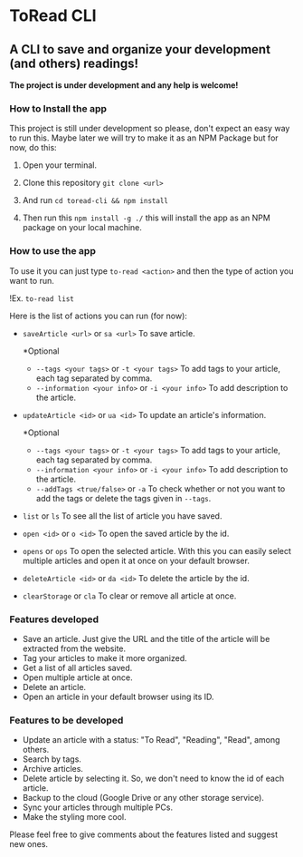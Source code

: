 # ToRead CLI

## A CLI to save and organize your development (and others) readings!

**The project is under development and any help is welcome!**

### How to Install the app

This project is still under development so please, don't expect an easy way to run this. Maybe later we will try to make it as an NPM Package but for now, do this:

1. Open your terminal.

2. Clone this repository
   `git clone <url>`

3. And run `cd toread-cli && npm install`

4. Then run this `npm install -g ./` this will install the app as an NPM package on your local machine.

### How to use the app

To use it you can just type `to-read <action>` and then the type of action you want to run.

!Ex. `to-read list`

Here is the list of actions you can run (for now):

- `saveArticle <url>` or `sa <url>` To save article.

   *Optional
   
   - `--tags <your tags>` or `-t <your tags>` To add tags to your article, each tag separated by comma.
   - `--information <your info>` or `-i <your info>` To add description to the article.
  
- `updateArticle <id>` or `ua <id>`  To update an article's information.

   *Optional
   
   - `--tags <your tags>` or `-t <your tags>` To add tags to your article, each tag separated by comma.
   - `--information <your info>` or `-i <your info>` To add description to the article.
   - `--addTags <true/false>` or `-a` To check whether or not you want to add the tags or delete the tags given in `--tags`.

- `list` or `ls`  To see all the list of article you have saved.

- `open <id>` or `o <id>`  To open the saved article by the id.

- `opens` or `ops` To open the selected article. With this you can easily select multiple articles and open it at once on your default browser.
- `deleteArticle <id>` or `da <id>`  To delete the article by the id.

- `clearStorage` or `cla` To clear or remove all article at once.

### Features developed

- Save an article. Just give the URL and the title of the article will be extracted from the website.
- Tag your articles to make it more organized.
- Get a list of all articles saved.
- Open multiple article at once.
- Delete an article.
- Open an article in your default browser using its ID.

### Features to be developed

- Update an article with a status: "To Read", "Reading", "Read", among others.
- Search by tags.
- Archive articles.
- Delete article by selecting it. So, we don't need to know the id of each article.
- Backup to the cloud (Google Drive or any other storage service).
- Sync your articles through multiple PCs.
- Make the styling more cool.

Please feel free to give comments about the features listed and suggest new ones.
